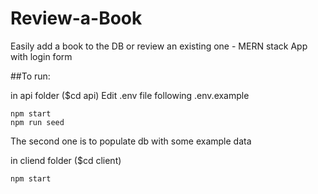 # Review-a-Book
Easily add a book to the DB or review an existing one - MERN stack App with login form

##To run:

in api folder ($cd api)
Edit .env file following .env.example

 ```
 npm start
 npm run seed 
 
 ```
The second one is to populate db with some example data

in cliend folder ($cd client)

 ```
 npm start

 
 ```
